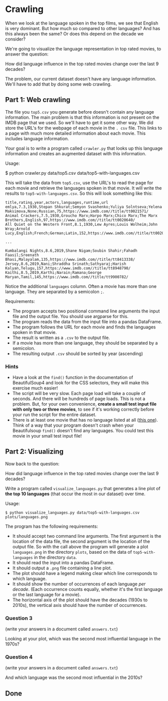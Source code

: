 # Crawling

When we look at the language spoken in the top films, we see that English is very dominant. But how much so compared to other languages? And has this always been the same? Or does this depend on the decade we consider?

We're going to visualize the language representation in top rated movies, to answer the question:

How did language influence in the top rated movies change over the last 9 decades?

The problem, our current dataset doesn't have any language information. We'll have to add that by doing some web crawling.

## Part 1: Web crawling

The file you `top5.csv` you generate before doesn't contain any language information. The main problem is that this information is not present on the IMDB page that we used. So we'll have to get it some other way. We did store the URL's for the webpage of each movie in the `. csv` file. This links to a page with much more detailed information about each movie. This includes language information.

Your goal is to write a program called `crawler.py` that looks up this language information and creates an augmented dataset with this information.

Usage:

$ python crawler.py data/top5.csv data/top5-with-languages.csv

This will take the data from `top5.csv`, use the URL's to read the page for each movie and retrieve the languages spoken in that movie. It will write the results to `top5-with-languages.csv`. So this will look something like this:

    title,rating,year,actors,languages,runtime,url
    emlya,7.3,1930,Stepan Shkurat;Semyon Svashenko;Yuliya Solntseva;Yelena Maksimova,None;Russian,75,https://www.imdb.com//title/tt0021571/
    Animal Crackers,7.5,1930,Groucho Marx;Harpo Marx;Chico Marx;The Marx Brothers,English,97,https://www.imdb.com//title/tt0020640/
    All Quiet on the Western Front,8.1,1930,Lew Ayres;Louis Wolheim;John Wray;Arnold Lucy,English;French;German;Latin,152,https://www.imdb.com//title/tt0020629/

    ...

    Kumbalangi Nights,8.6,2019,Shane Nigam;Soubin Shahir;Fahadh Faasil;Sreenath Bhasi,Malayalam,135,https://www.imdb.com//title/tt8413338/
    Jersey,8.6,2019,Nani;Shraddha Srinath;Sathyaraj;Harish Kalyan,Telugu,157,https://www.imdb.com//title/tt8948790/
    Kaithi,8.5,2019,Karthi;Narain;Ramana;George Maryan,Tamil,145,https://www.imdb.com//title/tt9900782/

Notice the additional `languages` column. Often a movie has more than one language. They are separated by a semicolon `;`.

Requirements:

- The program accepts two positional command line arguments the input file and the output file. You should use argparse for this.
- The program reads the data from the input file into a pandas DataFrame.
- The program follows the URL for each movie and finds the languages spoken in that movie.
- The result is written as a `.csv` to the output file.
- If a movie has more than one language, they should be separated by a semicolon.
- The resulting output `.csv` should be sorted by year (ascending)

### Hints

* Have a look at the `find()` function in the documentation of BeautifulSoup4 and look for the CSS selectors, they will make this exercise much easier!
* The script will be very slow. Each page load will take a couple of seconds. And there will be hundreds of page loads. This is not a problem. But, for your own convenience, **create a small test input file with only two or three movies**, to see if it's working correctly before your run the script for the entire dataset.
* There is at least one movie that has no language listed at all ([this one](https://www.imdb.com/title/tt2185022/?ref_=adv_li_tt)). Think of a way that your program doesn't crash when your Beautifulsoup `find()` doesn't find any languages. You could test this movie in your small test input file!

## Part 2: Visualizing

Now back to the question:

How did language influence in the top rated movies change over the last 9 decades?

Write a program called `visualize_languages.py` that generates a line plot of **the top 10 languages** (that occur the most in our dataset) over time.

Usage:

    $ python visualize_languages.py data/top5-with-languages.csv plots/languages.png

The program has the following requirements:

- It should accept two command line arguments. The first argument is the location of the data file, the second argument is the location of the output file. So with the call above the program will generate a plot `languages.png` in the directory `plots`, based on the data of `top5-with-languages` in the directory `data`.
- It should read the input into a pandas DataFrame.
- It should output a `.png` file containing a line plot.
- The plot should have a legend making clear which line corresponds to which language.
- It should show the number of occurrences of each language *per decade*. (Each occurrence counts equally, whether it's the first language or the last language for a movie).
- The horizontal axis of the plot should have the decades (1930s to 2010s), the vertical axis should have the number of occurrences.

### Question 3
(write your answers in a document called `answers.txt`)

Looking at your plot, which was the second most influential language in the 1970s?


### Question 4
(write your answers in a document called `answers.txt`)

And which language was the second most influential in the 2010s?

## Done
